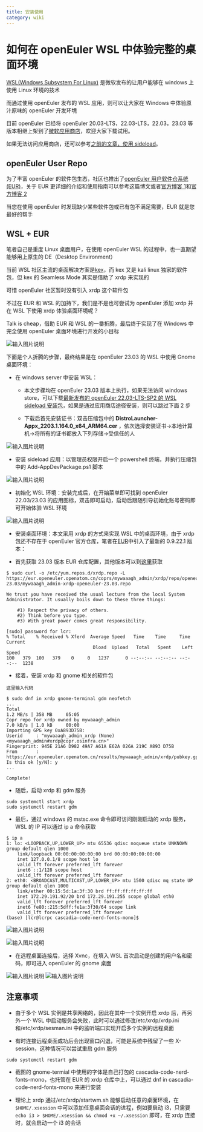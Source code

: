 ```yaml
---
title: 安装使用
category: wiki
---
```


# 如何在 openEuler WSL 中体验完整的桌面环境

[WSL(Windows Subsystem For Linux)](https://learn.microsoft.com/en-us/windows/wsl/about) 是微软发布的让用户能够在 windows 上使用 Linux 环境的技术

而通过使用 openEuler 发布的 WSL 应用，则可以让大家在 Windows 中体验原汁原味的 openEuler 开发环境

目前 openEuler 已经将 openEuler 20.03-LTS，22.03-LTS，22.03，23.03 等版本相继上架到了[微软应用商店](https://apps.microsoft.com/search?query=openeuler&hl=en-us&gl=US)，欢迎大家下载试用。

如果无法访问应用商店，还可以参考[之前的文章，使用 sideload](https://mp.weixin.qq.com/s?__biz=MzkyMjYzNjU0Ng==&mid=2247507510&idx=2&sn=a1b4af27d9773605217745fd05ddb61c&source=41#wechat_redirect)。

## openEuler User Repo

为了丰富 openEuler 的软件包生态，社区也推出了[openEuler 用户软件仓系统(EUR)](https://eur.openeuler.openatom.cn/)，关于 EUR 更详细的介绍和使用指南可以参考这篇博文或者[官方博客 1](https://www.openeuler.org/zh/blog/waaagh/openEuler-user-repo-howto.html)和[官方博客 2](https://www.openeuler.org/zh/blog/waaagh/openEuler-user-repo-intro.html)

当您在使用 openEuler 时发现缺少某些软件包或已有包不满足需要，EUR 就是您最好的帮手

## WSL + EUR

笔者自己是重度 Linux 桌面用户，在使用 openEuler WSL 的过程中，也一直期望能够用上原生的 DE（Desktop Environment）

当前 WSL 社区主流的桌面解决方案是[kex](https://www.kali.org/docs/wsl/win-kex/)，而 kex 又是 kali linux 独家的软件包，但 kex 的 Seamless Mode 其实是借助了 xrdp 来实现的

可惜 openEuler 社区暂时没有引入 xrdp 这个软件包

不过在 EUR 和 WSL 的加持下，我们是不是也可尝试为 openEuler 添加 xrdp 并在 WSL 下使用 xrdp 体验桌面环境呢？

Talk is cheap，借助 EUR 和 WSL 的一番折腾，最后终于实现了在 Windows 中完全使用 openEuler 桌面环境进行开发的小目标

![输入图片说明](./images/w01.png)

下面是个人折腾的步骤，最终结果是在 openEuler 23.03 的 WSL 中使用 Gnome 桌面环境：

- 在 windows server 中安装 WSL：

  - 本文步骤均在 openEuler 23.03 版本上执行，如果无法访问 windows store，可以下载[最新发布的 openEuler 22.03-LTS-SP2 的 WSL sideload 安装包](https://repo.openeuler.org/openEuler-22.03-LTS-SP2/WSL/openEuler-WSL-22.03.zip)，如果是通过应用商店途径安装，则可以跳过下面 2 步

  - 下载后首先安装证书：双击压缩包中的 **DistroLauncher-Appx_2203.1.164.0_x64_ARM64.cer** ，依次选择安装证书->本地计算机->将所有的证书都放入下列存储->受信任的人

![输入图片说明](./images/w02.png)

- 安装 sideload 应用：以管理员权限开启一个 powershell 终端，并执行压缩包中的 Add-AppDevPackage.ps1 脚本

![输入图片说明](./images/w03.png)

- 初始化 WSL 环境：安装完成后，在开始菜单即可找到 openEuler 22.03/23.03 的应用图标，双击即可启动，启动后跟随引导初始化账号密码即可开始体验 WSL 环境

![输入图片说明](./images/w04.png)

- 安装桌面环境：本文采用 xrdp 的方式来实现 WSL 中的桌面环境，由于 xrdp 包还不存在于 openEuler 官方仓库，笔者在[EUR](https://eur.openeuler.openatom.cn/coprs/mywaaagh_admin/xrdp/)中引入了最新的 0.9.22.1 版本：

- 首先获取 23.03 版本 EUR 仓库配置，其他版本可以到[这里](https://eur.openeuler.openatom.cn/coprs/mywaaagh_admin/xrdp/)获取

```
$ sudo curl -o /etc/yum.repos.d/xrdp.repo -L https://eur.openeuler.openatom.cn/coprs/mywaaagh_admin/xrdp/repo/openeuler-23.03/mywaaagh_admin-xrdp-openeuler-23.03.repo

We trust you have received the usual lecture from the local System
Administrator. It usually boils down to these three things:

    #1) Respect the privacy of others.
    #2) Think before you type.
    #3) With great power comes great responsibility.

[sudo] password for lcr:
% Total    % Received % Xferd  Average Speed   Time    Time     Time  Current
                                Dload  Upload   Total   Spent    Left  Speed
100   379  100   379    0     0   1237      0 --:--:-- --:--:-- --:--:--  1238
```

- 接着，安装 xrdp 和 gnome 相关的软件包

```
这里输入代码
```

```
$ sudo dnf in xrdp gnome-terminal gdm neofetch
...
Total                                                                                   1.2 MB/s | 358 MB     05:05
Copr repo for xrdp owned by mywaaagh_admin                                              7.0 kB/s | 1.0 kB     00:00
Importing GPG key 0xA893D75B:
Userid     : "mywaaagh_admin_xrdp (None) <mywaaagh_admin#xrdp@copr.osinfra.cn>"
Fingerprint: 945E 21A6 D982 49A7 A61A E62A 026A 219C A893 D75B
From       : https://eur.openeuler.openatom.cn/results/mywaaagh_admin/xrdp/pubkey.gpg
Is this ok [y/N]: y
...

Complete!
```

- 随后，启动 xrdp 和 gdm 服务

```
sudo systemctl start xrdp
sudo systemctl restart gdm
```

- 最后，通过 windows 的 mstsc.exe 命令即可访问刚刚启动的 xrdp 服务，WSL 的 IP 可以通过 ip a 命令获取

```
$ ip a
1: lo: <LOOPBACK,UP,LOWER_UP> mtu 65536 qdisc noqueue state UNKNOWN group default qlen 1000
    link/loopback 00:00:00:00:00:00 brd 00:00:00:00:00:00
    inet 127.0.0.1/8 scope host lo
    valid_lft forever preferred_lft forever
    inet6 ::1/128 scope host
    valid_lft forever preferred_lft forever
2: eth0: <BROADCAST,MULTICAST,UP,LOWER_UP> mtu 1500 qdisc mq state UP group default qlen 1000
    link/ether 00:15:5d:1a:3f:30 brd ff:ff:ff:ff:ff:ff
    inet 172.29.191.92/20 brd 172.29.191.255 scope global eth0
    valid_lft forever preferred_lft forever
    inet6 fe80::215:5dff:fe1a:3f30/64 scope link
    valid_lft forever preferred_lft forever
(base) [lcr@lcrpc cascadia-code-nerd-fonts-mono]$
```

![输入图片说明](./images/w05.png)

![输入图片说明](./images/w06.png)

- 在远程桌面连接后，选择 Xvnc，在填入 WSL 首次启动是创建的用户名和密码，即可进入 openEuler 的 gnome 桌面

![输入图片说明](./images/w07.png)
![输入图片说明](./images/w08.png)

## 注意事项

- 由于多个 WSL 实例是共享网络的，因此在其中一个实例开启 xrdp 后，再另外一个 WSL 中启动服务会失败，此时可以通过修改/etc/xrdp/xrdp.ini 和/etc/xrdp/sesman.ini 中的监听端口实现开启多个实例的远程桌面

- 有时连接远程桌面成功后会出现窗口闪退，可能是系统中残留了一些 X-session，这种情况可以尝试重启 gdm 服务

```
sudo systemctl restart gdm
```

- 截图的 gnome-termial 中使用的字体是自己打包的 cascadia-code-nerd-fonts-mono，也托管在 EUR 的 xrdp 仓库中上，可以通过 dnf in cascadia-code-nerd-fonts-mono 来进行安装

- 理论上 xrdp 通过/etc/xrdp/startwm.sh 能够启动任意的桌面环境，在 `$HOME/.xsession` 中可以添加任意桌面会话的进程，例如要启动 i3，只需要 `echo i3 > $HOME/.xsession && chmod +x ~/.xsession` 即可，在 xrdp 连接时，就会启动一个 i3 的会话

